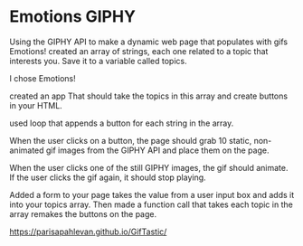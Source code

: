 # Emotions GIPHY
Using the GIPHY API to make a dynamic web page that populates with gifs Emotions!
created an array of strings, each one related to a topic that interests you. Save it to a variable called topics.

I chose Emotions!

created an app That should take the topics in this array and create buttons in your HTML.

used loop that appends a button for each string in the array.

When the user clicks on a button, the page should grab 10 static, non-animated gif images from the GIPHY API and place them on the page.

When the user clicks one of the still GIPHY images, the gif should animate. If the user clicks the gif again, it should stop playing.


Added a form to your page takes the value from a user input box and adds it into your topics array. Then made a function call that takes each topic in the array remakes the buttons on the page.



https://parisapahlevan.github.io/GifTastic/
